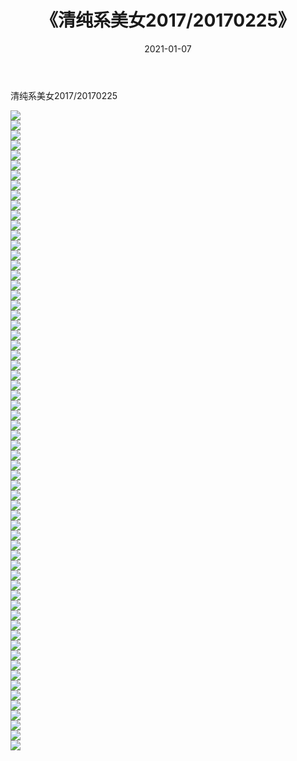 ﻿---
layout: post
title:  《清纯系美女2017/20170225》
date:   2021-01-07
img: https://dev.azure.com/free163/f5fc60ab-3f5d-4fa5-9000-28d3df297161/_apis/git/repositories/87eba338-1b32-473a-a274-e2dbff429fcc/items?path=/photo/清纯系美女/2017/20170225/000.jpg
categories: [美女, 清纯, 唯美]
---

清纯系美女2017/20170225

 ![](https://dev.azure.com/free163/f5fc60ab-3f5d-4fa5-9000-28d3df297161/_apis/git/repositories/87eba338-1b32-473a-a274-e2dbff429fcc/items?path=/photo/清纯系美女/2017/20170225/001.jpg) <br>![](https://dev.azure.com/free163/f5fc60ab-3f5d-4fa5-9000-28d3df297161/_apis/git/repositories/87eba338-1b32-473a-a274-e2dbff429fcc/items?path=/photo/清纯系美女/2017/20170225/002.jpg) <br>![](https://dev.azure.com/free163/f5fc60ab-3f5d-4fa5-9000-28d3df297161/_apis/git/repositories/87eba338-1b32-473a-a274-e2dbff429fcc/items?path=/photo/清纯系美女/2017/20170225/003.jpg) <br>![](https://dev.azure.com/free163/f5fc60ab-3f5d-4fa5-9000-28d3df297161/_apis/git/repositories/87eba338-1b32-473a-a274-e2dbff429fcc/items?path=/photo/清纯系美女/2017/20170225/004.jpg) <br>![](https://dev.azure.com/free163/f5fc60ab-3f5d-4fa5-9000-28d3df297161/_apis/git/repositories/87eba338-1b32-473a-a274-e2dbff429fcc/items?path=/photo/清纯系美女/2017/20170225/005.jpg) <br>![](https://dev.azure.com/free163/f5fc60ab-3f5d-4fa5-9000-28d3df297161/_apis/git/repositories/87eba338-1b32-473a-a274-e2dbff429fcc/items?path=/photo/清纯系美女/2017/20170225/006.jpg) <br>![](https://dev.azure.com/free163/f5fc60ab-3f5d-4fa5-9000-28d3df297161/_apis/git/repositories/87eba338-1b32-473a-a274-e2dbff429fcc/items?path=/photo/清纯系美女/2017/20170225/007.jpg) <br>![](https://dev.azure.com/free163/f5fc60ab-3f5d-4fa5-9000-28d3df297161/_apis/git/repositories/87eba338-1b32-473a-a274-e2dbff429fcc/items?path=/photo/清纯系美女/2017/20170225/008.jpg) <br>![](https://dev.azure.com/free163/f5fc60ab-3f5d-4fa5-9000-28d3df297161/_apis/git/repositories/87eba338-1b32-473a-a274-e2dbff429fcc/items?path=/photo/清纯系美女/2017/20170225/009.jpg) <br>![](https://dev.azure.com/free163/f5fc60ab-3f5d-4fa5-9000-28d3df297161/_apis/git/repositories/87eba338-1b32-473a-a274-e2dbff429fcc/items?path=/photo/清纯系美女/2017/20170225/010.jpg) <br>![](https://dev.azure.com/free163/f5fc60ab-3f5d-4fa5-9000-28d3df297161/_apis/git/repositories/87eba338-1b32-473a-a274-e2dbff429fcc/items?path=/photo/清纯系美女/2017/20170225/011.jpg) <br>![](https://dev.azure.com/free163/f5fc60ab-3f5d-4fa5-9000-28d3df297161/_apis/git/repositories/87eba338-1b32-473a-a274-e2dbff429fcc/items?path=/photo/清纯系美女/2017/20170225/012.jpg) <br>![](https://dev.azure.com/free163/f5fc60ab-3f5d-4fa5-9000-28d3df297161/_apis/git/repositories/87eba338-1b32-473a-a274-e2dbff429fcc/items?path=/photo/清纯系美女/2017/20170225/013.png) <br>![](https://dev.azure.com/free163/f5fc60ab-3f5d-4fa5-9000-28d3df297161/_apis/git/repositories/87eba338-1b32-473a-a274-e2dbff429fcc/items?path=/photo/清纯系美女/2017/20170225/014.png) <br>![](https://dev.azure.com/free163/f5fc60ab-3f5d-4fa5-9000-28d3df297161/_apis/git/repositories/87eba338-1b32-473a-a274-e2dbff429fcc/items?path=/photo/清纯系美女/2017/20170225/015.png) <br>![](https://dev.azure.com/free163/f5fc60ab-3f5d-4fa5-9000-28d3df297161/_apis/git/repositories/87eba338-1b32-473a-a274-e2dbff429fcc/items?path=/photo/清纯系美女/2017/20170225/016.png) <br>![](https://dev.azure.com/free163/f5fc60ab-3f5d-4fa5-9000-28d3df297161/_apis/git/repositories/87eba338-1b32-473a-a274-e2dbff429fcc/items?path=/photo/清纯系美女/2017/20170225/017.png) <br>![](https://dev.azure.com/free163/f5fc60ab-3f5d-4fa5-9000-28d3df297161/_apis/git/repositories/87eba338-1b32-473a-a274-e2dbff429fcc/items?path=/photo/清纯系美女/2017/20170225/018.png) <br>![](https://dev.azure.com/free163/f5fc60ab-3f5d-4fa5-9000-28d3df297161/_apis/git/repositories/87eba338-1b32-473a-a274-e2dbff429fcc/items?path=/photo/清纯系美女/2017/20170225/019.png) <br>![](https://dev.azure.com/free163/f5fc60ab-3f5d-4fa5-9000-28d3df297161/_apis/git/repositories/87eba338-1b32-473a-a274-e2dbff429fcc/items?path=/photo/清纯系美女/2017/20170225/020.png) <br>![](https://dev.azure.com/free163/f5fc60ab-3f5d-4fa5-9000-28d3df297161/_apis/git/repositories/87eba338-1b32-473a-a274-e2dbff429fcc/items?path=/photo/清纯系美女/2017/20170225/021.png) <br>![](https://dev.azure.com/free163/f5fc60ab-3f5d-4fa5-9000-28d3df297161/_apis/git/repositories/87eba338-1b32-473a-a274-e2dbff429fcc/items?path=/photo/清纯系美女/2017/20170225/022.png) <br>![](https://dev.azure.com/free163/f5fc60ab-3f5d-4fa5-9000-28d3df297161/_apis/git/repositories/87eba338-1b32-473a-a274-e2dbff429fcc/items?path=/photo/清纯系美女/2017/20170225/023.png) <br>![](https://dev.azure.com/free163/f5fc60ab-3f5d-4fa5-9000-28d3df297161/_apis/git/repositories/87eba338-1b32-473a-a274-e2dbff429fcc/items?path=/photo/清纯系美女/2017/20170225/024.png) <br>![](https://dev.azure.com/free163/f5fc60ab-3f5d-4fa5-9000-28d3df297161/_apis/git/repositories/87eba338-1b32-473a-a274-e2dbff429fcc/items?path=/photo/清纯系美女/2017/20170225/025.png) <br>![](https://dev.azure.com/free163/f5fc60ab-3f5d-4fa5-9000-28d3df297161/_apis/git/repositories/87eba338-1b32-473a-a274-e2dbff429fcc/items?path=/photo/清纯系美女/2017/20170225/026.png) <br>![](https://dev.azure.com/free163/f5fc60ab-3f5d-4fa5-9000-28d3df297161/_apis/git/repositories/87eba338-1b32-473a-a274-e2dbff429fcc/items?path=/photo/清纯系美女/2017/20170225/027.png) <br>![](https://dev.azure.com/free163/f5fc60ab-3f5d-4fa5-9000-28d3df297161/_apis/git/repositories/87eba338-1b32-473a-a274-e2dbff429fcc/items?path=/photo/清纯系美女/2017/20170225/028.png) <br>![](https://dev.azure.com/free163/f5fc60ab-3f5d-4fa5-9000-28d3df297161/_apis/git/repositories/87eba338-1b32-473a-a274-e2dbff429fcc/items?path=/photo/清纯系美女/2017/20170225/029.png) <br>![](https://dev.azure.com/free163/f5fc60ab-3f5d-4fa5-9000-28d3df297161/_apis/git/repositories/87eba338-1b32-473a-a274-e2dbff429fcc/items?path=/photo/清纯系美女/2017/20170225/030.png) <br>![](https://dev.azure.com/free163/f5fc60ab-3f5d-4fa5-9000-28d3df297161/_apis/git/repositories/87eba338-1b32-473a-a274-e2dbff429fcc/items?path=/photo/清纯系美女/2017/20170225/031.png) <br>![](https://dev.azure.com/free163/f5fc60ab-3f5d-4fa5-9000-28d3df297161/_apis/git/repositories/87eba338-1b32-473a-a274-e2dbff429fcc/items?path=/photo/清纯系美女/2017/20170225/032.png) <br>![](https://dev.azure.com/free163/f5fc60ab-3f5d-4fa5-9000-28d3df297161/_apis/git/repositories/87eba338-1b32-473a-a274-e2dbff429fcc/items?path=/photo/清纯系美女/2017/20170225/033.png) <br>![](https://dev.azure.com/free163/f5fc60ab-3f5d-4fa5-9000-28d3df297161/_apis/git/repositories/87eba338-1b32-473a-a274-e2dbff429fcc/items?path=/photo/清纯系美女/2017/20170225/034.png) <br>![](https://dev.azure.com/free163/f5fc60ab-3f5d-4fa5-9000-28d3df297161/_apis/git/repositories/87eba338-1b32-473a-a274-e2dbff429fcc/items?path=/photo/清纯系美女/2017/20170225/035.png) <br>![](https://dev.azure.com/free163/f5fc60ab-3f5d-4fa5-9000-28d3df297161/_apis/git/repositories/87eba338-1b32-473a-a274-e2dbff429fcc/items?path=/photo/清纯系美女/2017/20170225/036.png) <br>![](https://dev.azure.com/free163/f5fc60ab-3f5d-4fa5-9000-28d3df297161/_apis/git/repositories/87eba338-1b32-473a-a274-e2dbff429fcc/items?path=/photo/清纯系美女/2017/20170225/037.png) <br>![](https://dev.azure.com/free163/f5fc60ab-3f5d-4fa5-9000-28d3df297161/_apis/git/repositories/87eba338-1b32-473a-a274-e2dbff429fcc/items?path=/photo/清纯系美女/2017/20170225/038.png) <br>![](https://dev.azure.com/free163/f5fc60ab-3f5d-4fa5-9000-28d3df297161/_apis/git/repositories/87eba338-1b32-473a-a274-e2dbff429fcc/items?path=/photo/清纯系美女/2017/20170225/039.png) <br>![](https://dev.azure.com/free163/f5fc60ab-3f5d-4fa5-9000-28d3df297161/_apis/git/repositories/87eba338-1b32-473a-a274-e2dbff429fcc/items?path=/photo/清纯系美女/2017/20170225/040.png) <br>![](https://dev.azure.com/free163/f5fc60ab-3f5d-4fa5-9000-28d3df297161/_apis/git/repositories/87eba338-1b32-473a-a274-e2dbff429fcc/items?path=/photo/清纯系美女/2017/20170225/041.png) <br>![](https://dev.azure.com/free163/f5fc60ab-3f5d-4fa5-9000-28d3df297161/_apis/git/repositories/87eba338-1b32-473a-a274-e2dbff429fcc/items?path=/photo/清纯系美女/2017/20170225/042.png) <br>![](https://dev.azure.com/free163/f5fc60ab-3f5d-4fa5-9000-28d3df297161/_apis/git/repositories/87eba338-1b32-473a-a274-e2dbff429fcc/items?path=/photo/清纯系美女/2017/20170225/043.png) <br>![](https://dev.azure.com/free163/f5fc60ab-3f5d-4fa5-9000-28d3df297161/_apis/git/repositories/87eba338-1b32-473a-a274-e2dbff429fcc/items?path=/photo/清纯系美女/2017/20170225/044.png) <br>![](https://dev.azure.com/free163/f5fc60ab-3f5d-4fa5-9000-28d3df297161/_apis/git/repositories/87eba338-1b32-473a-a274-e2dbff429fcc/items?path=/photo/清纯系美女/2017/20170225/045.png) <br>![](https://dev.azure.com/free163/f5fc60ab-3f5d-4fa5-9000-28d3df297161/_apis/git/repositories/87eba338-1b32-473a-a274-e2dbff429fcc/items?path=/photo/清纯系美女/2017/20170225/046.png) <br>![](https://dev.azure.com/free163/f5fc60ab-3f5d-4fa5-9000-28d3df297161/_apis/git/repositories/87eba338-1b32-473a-a274-e2dbff429fcc/items?path=/photo/清纯系美女/2017/20170225/047.png) <br>![](https://dev.azure.com/free163/f5fc60ab-3f5d-4fa5-9000-28d3df297161/_apis/git/repositories/87eba338-1b32-473a-a274-e2dbff429fcc/items?path=/photo/清纯系美女/2017/20170225/048.png) <br>![](https://dev.azure.com/free163/f5fc60ab-3f5d-4fa5-9000-28d3df297161/_apis/git/repositories/87eba338-1b32-473a-a274-e2dbff429fcc/items?path=/photo/清纯系美女/2017/20170225/049.png) <br>![](https://dev.azure.com/free163/f5fc60ab-3f5d-4fa5-9000-28d3df297161/_apis/git/repositories/87eba338-1b32-473a-a274-e2dbff429fcc/items?path=/photo/清纯系美女/2017/20170225/050.png) <br>![](https://dev.azure.com/free163/f5fc60ab-3f5d-4fa5-9000-28d3df297161/_apis/git/repositories/87eba338-1b32-473a-a274-e2dbff429fcc/items?path=/photo/清纯系美女/2017/20170225/051.png) <br>![](https://dev.azure.com/free163/f5fc60ab-3f5d-4fa5-9000-28d3df297161/_apis/git/repositories/87eba338-1b32-473a-a274-e2dbff429fcc/items?path=/photo/清纯系美女/2017/20170225/052.png) <br>![](https://dev.azure.com/free163/f5fc60ab-3f5d-4fa5-9000-28d3df297161/_apis/git/repositories/87eba338-1b32-473a-a274-e2dbff429fcc/items?path=/photo/清纯系美女/2017/20170225/053.png) <br>![](https://dev.azure.com/free163/f5fc60ab-3f5d-4fa5-9000-28d3df297161/_apis/git/repositories/87eba338-1b32-473a-a274-e2dbff429fcc/items?path=/photo/清纯系美女/2017/20170225/054.png) <br>![](https://dev.azure.com/free163/f5fc60ab-3f5d-4fa5-9000-28d3df297161/_apis/git/repositories/87eba338-1b32-473a-a274-e2dbff429fcc/items?path=/photo/清纯系美女/2017/20170225/055.png) <br>![](https://dev.azure.com/free163/f5fc60ab-3f5d-4fa5-9000-28d3df297161/_apis/git/repositories/87eba338-1b32-473a-a274-e2dbff429fcc/items?path=/photo/清纯系美女/2017/20170225/056.png) <br>![](https://dev.azure.com/free163/f5fc60ab-3f5d-4fa5-9000-28d3df297161/_apis/git/repositories/87eba338-1b32-473a-a274-e2dbff429fcc/items?path=/photo/清纯系美女/2017/20170225/057.png) <br>![](https://dev.azure.com/free163/f5fc60ab-3f5d-4fa5-9000-28d3df297161/_apis/git/repositories/87eba338-1b32-473a-a274-e2dbff429fcc/items?path=/photo/清纯系美女/2017/20170225/058.png) <br>![](https://dev.azure.com/free163/f5fc60ab-3f5d-4fa5-9000-28d3df297161/_apis/git/repositories/87eba338-1b32-473a-a274-e2dbff429fcc/items?path=/photo/清纯系美女/2017/20170225/059.png) <br>![](https://dev.azure.com/free163/f5fc60ab-3f5d-4fa5-9000-28d3df297161/_apis/git/repositories/87eba338-1b32-473a-a274-e2dbff429fcc/items?path=/photo/清纯系美女/2017/20170225/060.png) <br>![](https://dev.azure.com/free163/f5fc60ab-3f5d-4fa5-9000-28d3df297161/_apis/git/repositories/87eba338-1b32-473a-a274-e2dbff429fcc/items?path=/photo/清纯系美女/2017/20170225/061.png) <br>![](https://dev.azure.com/free163/f5fc60ab-3f5d-4fa5-9000-28d3df297161/_apis/git/repositories/87eba338-1b32-473a-a274-e2dbff429fcc/items?path=/photo/清纯系美女/2017/20170225/062.png) <br>![](https://dev.azure.com/free163/f5fc60ab-3f5d-4fa5-9000-28d3df297161/_apis/git/repositories/87eba338-1b32-473a-a274-e2dbff429fcc/items?path=/photo/清纯系美女/2017/20170225/063.png) <br>![](https://dev.azure.com/free163/f5fc60ab-3f5d-4fa5-9000-28d3df297161/_apis/git/repositories/87eba338-1b32-473a-a274-e2dbff429fcc/items?path=/photo/清纯系美女/2017/20170225/064.png) <br>